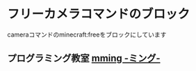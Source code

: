 # フリーカメラコマンドのブロック

cameraコマンドのminecraft:freeをブロックにしています

## プログラミング教室 [mming -ミング-](https://mming-lab.github.io/)
